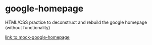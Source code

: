 # google-homepage
HTML/CSS practice to deconstruct and rebuild the google homepage (without functionality)

[link to mock-google-homepage](https://tomokos2.github.io/google-homepage/)
